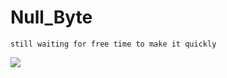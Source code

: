 # Null_Byte
```
still waiting for free time to make it quickly
```
![](https://rajoul.github.io/Image/Null_Byte/nullbyte.png)
